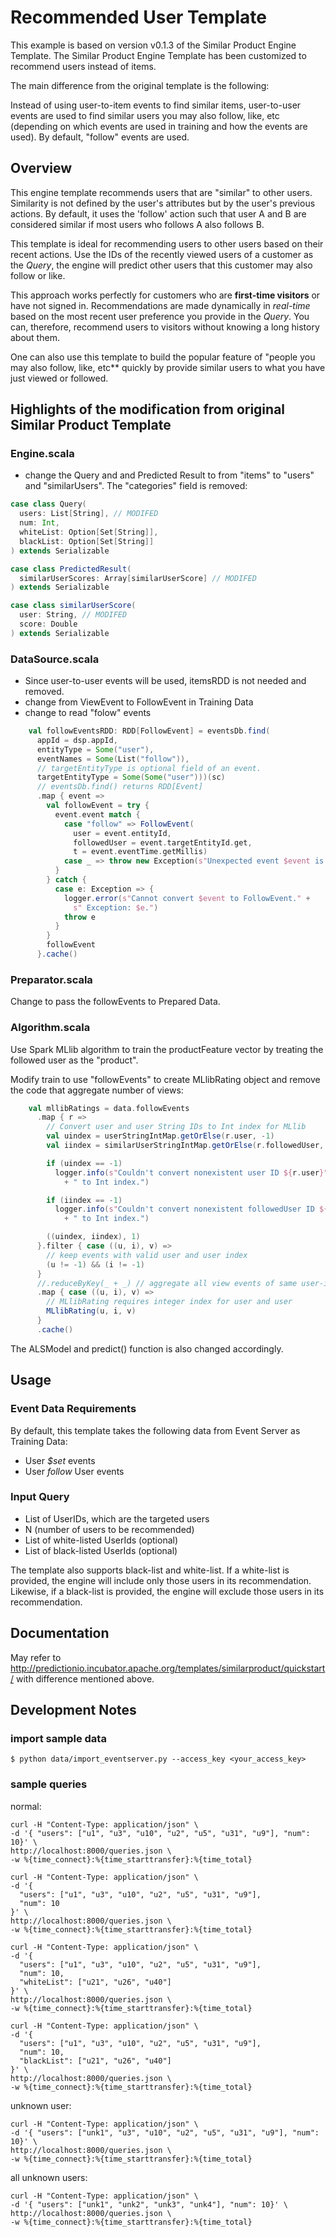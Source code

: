 <!--
Licensed to the Apache Software Foundation (ASF) under one or more
contributor license agreements.  See the NOTICE file distributed with
this work for additional information regarding copyright ownership.
The ASF licenses this file to You under the Apache License, Version 2.0
(the "License"); you may not use this file except in compliance with
the License.  You may obtain a copy of the License at

    http://www.apache.org/licenses/LICENSE-2.0

Unless required by applicable law or agreed to in writing, software
distributed under the License is distributed on an "AS IS" BASIS,
WITHOUT WARRANTIES OR CONDITIONS OF ANY KIND, either express or implied.
See the License for the specific language governing permissions and
limitations under the License.
-->

# Recommended User Template

This example is based on version v0.1.3 of the Similar Product Engine Template. The Similar Product Engine Template has been customized to recommend users instead of items.

The main difference from the original template is the following:

Instead of using user-to-item events to find similar items, user-to-user events are used to find similar users you may also follow, like, etc (depending on which events are used in training and how the events are used). By default, "follow" events are used.

## Overview

This engine template recommends users that are "similar" to other users.
Similarity is not defined by the user's attributes but by the user's previous actions. By default, it uses the 'follow' action such that user A and B are considered similar if most users who follows A also follows B.

This template is ideal for recommending users to other users based on their recent actions.
Use the IDs of the recently viewed users of a customer as the *Query*,
the engine will predict other users that this customer may also follow or like.

This approach works perfectly for customers who are **first-time visitors** or have not signed in.
Recommendations are made dynamically in *real-time* based on the most recent user preference you provide in the *Query*.
You can, therefore, recommend users to visitors without knowing a long history about them.

One can also use this template to build the popular feature of "people you may also follow, like, etc** quickly by provide similar users to what you have just viewed or followed.


## Highlights of the modification from original Similar Product Template

### Engine.scala

- change the Query and and Predicted Result to from "items" to "users" and "similarUsers". The "categories" field is removed:

```scala
case class Query(
  users: List[String], // MODIFED
  num: Int,
  whiteList: Option[Set[String]],
  blackList: Option[Set[String]]
) extends Serializable

case class PredictedResult(
  similarUserScores: Array[similarUserScore] // MODIFED
) extends Serializable

case class similarUserScore(
  user: String, // MODIFED
  score: Double
) extends Serializable
```

### DataSource.scala

- Since user-to-user events will be used, itemsRDD is not needed and removed.
- change from ViewEvent to FollowEvent in Training Data
- change to read "folow" events

```scala
    val followEventsRDD: RDD[FollowEvent] = eventsDb.find(
      appId = dsp.appId,
      entityType = Some("user"),
      eventNames = Some(List("follow")),
      // targetEntityType is optional field of an event.
      targetEntityType = Some(Some("user")))(sc)
      // eventsDb.find() returns RDD[Event]
      .map { event =>
        val followEvent = try {
          event.event match {
            case "follow" => FollowEvent(
              user = event.entityId,
              followedUser = event.targetEntityId.get,
              t = event.eventTime.getMillis)
            case _ => throw new Exception(s"Unexpected event $event is read.")
          }
        } catch {
          case e: Exception => {
            logger.error(s"Cannot convert $event to FollowEvent." +
              s" Exception: $e.")
            throw e
          }
        }
        followEvent
      }.cache()
```

### Preparator.scala

Change to pass the followEvents to Prepared Data.

### Algorithm.scala

Use Spark MLlib algorithm to train the productFeature vector by treating the followed user as the "product".

Modify train to use "followEvents" to create MLlibRating object and remove the code that aggregate number of views:

```scala
    val mllibRatings = data.followEvents
      .map { r =>
        // Convert user and user String IDs to Int index for MLlib
        val uindex = userStringIntMap.getOrElse(r.user, -1)
        val iindex = similarUserStringIntMap.getOrElse(r.followedUser, -1)

        if (uindex == -1)
          logger.info(s"Couldn't convert nonexistent user ID ${r.user}"
            + " to Int index.")

        if (iindex == -1)
          logger.info(s"Couldn't convert nonexistent followedUser ID ${r.followedUser}"
            + " to Int index.")

        ((uindex, iindex), 1)
      }.filter { case ((u, i), v) =>
        // keep events with valid user and user index
        (u != -1) && (i != -1)
      }
      //.reduceByKey(_ + _) // aggregate all view events of same user-item pair // NOTE: REMOVED!!
      .map { case ((u, i), v) =>
        // MLlibRating requires integer index for user and user
        MLlibRating(u, i, v)
      }
      .cache()
```

The ALSModel and predict() function is also changed accordingly.


## Usage

### Event Data Requirements

By default, this template takes the following data from Event Server as Training Data:

- User *$set* events
- User *follow* User events

### Input Query

- List of UserIDs, which are the targeted users
- N (number of users to be recommended)
- List of white-listed UserIds (optional)
- List of black-listed UserIds (optional)

The template also supports black-list and white-list. If a white-list is provided, the engine will include only those users in its recommendation.
Likewise, if a black-list is provided, the engine will exclude those users in its recommendation.

## Documentation

May refer to http://predictionio.incubator.apache.org/templates/similarproduct/quickstart/ with difference mentioned above.

## Development Notes

### import sample data

```
$ python data/import_eventserver.py --access_key <your_access_key>
```

### sample queries

normal:

```
curl -H "Content-Type: application/json" \
-d '{ "users": ["u1", "u3", "u10", "u2", "u5", "u31", "u9"], "num": 10}' \
http://localhost:8000/queries.json \
-w %{time_connect}:%{time_starttransfer}:%{time_total}
```

```
curl -H "Content-Type: application/json" \
-d '{
  "users": ["u1", "u3", "u10", "u2", "u5", "u31", "u9"],
  "num": 10
}' \
http://localhost:8000/queries.json \
-w %{time_connect}:%{time_starttransfer}:%{time_total}
```

```
curl -H "Content-Type: application/json" \
-d '{
  "users": ["u1", "u3", "u10", "u2", "u5", "u31", "u9"],
  "num": 10,
  "whiteList": ["u21", "u26", "u40"]
}' \
http://localhost:8000/queries.json \
-w %{time_connect}:%{time_starttransfer}:%{time_total}
```

```
curl -H "Content-Type: application/json" \
-d '{
  "users": ["u1", "u3", "u10", "u2", "u5", "u31", "u9"],
  "num": 10,
  "blackList": ["u21", "u26", "u40"]
}' \
http://localhost:8000/queries.json \
-w %{time_connect}:%{time_starttransfer}:%{time_total}
```

unknown user:

```
curl -H "Content-Type: application/json" \
-d '{ "users": ["unk1", "u3", "u10", "u2", "u5", "u31", "u9"], "num": 10}' \
http://localhost:8000/queries.json \
-w %{time_connect}:%{time_starttransfer}:%{time_total}
```


all unknown users:

```
curl -H "Content-Type: application/json" \
-d '{ "users": ["unk1", "unk2", "unk3", "unk4"], "num": 10}' \
http://localhost:8000/queries.json \
-w %{time_connect}:%{time_starttransfer}:%{time_total}
```
